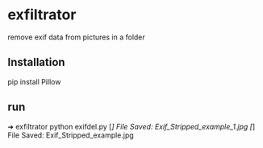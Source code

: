 # exfiltrator
remove exif data from pictures in a folder

## Installation

pip install Pillow

## run
➜  exfiltrator  python exifdel.py 
[*] File Saved: Exif_Stripped_example_1.jpg
[*] File Saved: Exif_Stripped_example.jpg
